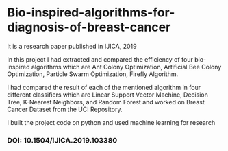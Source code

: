 # Bio-inspired-algorithms-for-diagnosis-of-breast-cancer
It is a research paper published in IJICA, 2019

In this project I had extracted and compared the efficiency of four bio-inspired algorithms which are Ant Colony Optimization, Artificial Bee Colony Optimization, Particle Swarm Optimization, Firefly Algorithm.     

I had compared the result of each of the mentioned algorithm in four different classifiers which are Linear Support Vector Machine, Decision Tree, K-Nearest Neighbors, and Random Forest and worked on Breast Cancer Dataset from the UCI Repository.    

I built the project code on python and used machine learning for research

### DOI:          10.1504/IJICA.2019.103380
